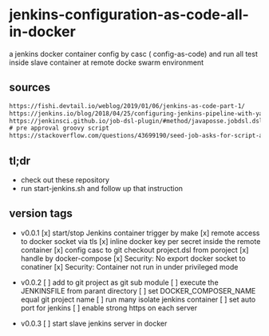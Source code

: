 # jenkins-configuration-as-code-all-in-docker

a jenkins docker container config by casc ( config-as-code) and run all test inside slave container at remote docke swarm environment

## sources

```txt
https://fishi.devtail.io/weblog/2019/01/06/jenkins-as-code-part-1/
https://jenkins.io/blog/2018/04/25/configuring-jenkins-pipeline-with-yaml-file/
https://jenkinsci.github.io/job-dsl-plugin/#method/javaposse.jobdsl.dsl.helpers.workflow.WorkflowDefinitionContext.cpsScm
# pre approval groovy script
https://stackoverflow.com/questions/43699190/seed-job-asks-for-script-approval-in-jenkins
```

## tl;dr

- check out these repository
- run start-jenkins.sh and follow up that instruction

## version tags

- v0.0.1
[x] start/stop Jenkins container trigger by make
[x] remote access to docker socket via tls 
[x] inline docker key per secret inside the remote container
[x] config casc to git checkout project.dsl from poroject
[x] handle by docker-compose
[x] Security: No export docker socket to conatiner
[x] Security: Container not run in under privileged mode

- v0.0.2
[ ] add to git project as git sub module
[ ] execute the JENKINSFILE from parant directory
[ ] set DOCKER_COMPOSER_NAME equal git project name
[ ] run many isolate jenkins container
[ ] set auto port for jenkins
[ ] enable strong https on each server

- v0.0.3
[ ] start slave jenkins server in docker
